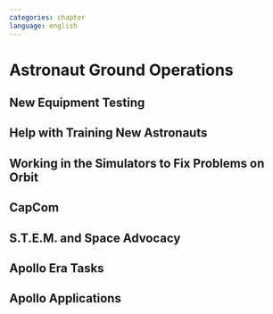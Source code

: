 ```yaml
---
categories: chapter
language: english
---
```


# Astronaut Ground Operations

## New Equipment Testing
## Help with Training New Astronauts
## Working in the Simulators to Fix Problems on Orbit
## CapCom
## S.T.E.M. and Space Advocacy
## Apollo Era Tasks
## Apollo Applications
